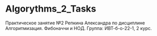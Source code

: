 # Algorythms_2_Tasks
Практическое занятие №2 Репкина Александра по дисциплине Алгоритмизация. Фибоначчи и НОД. Группа: ИВТ-б-о-22-1, 2 курс.
